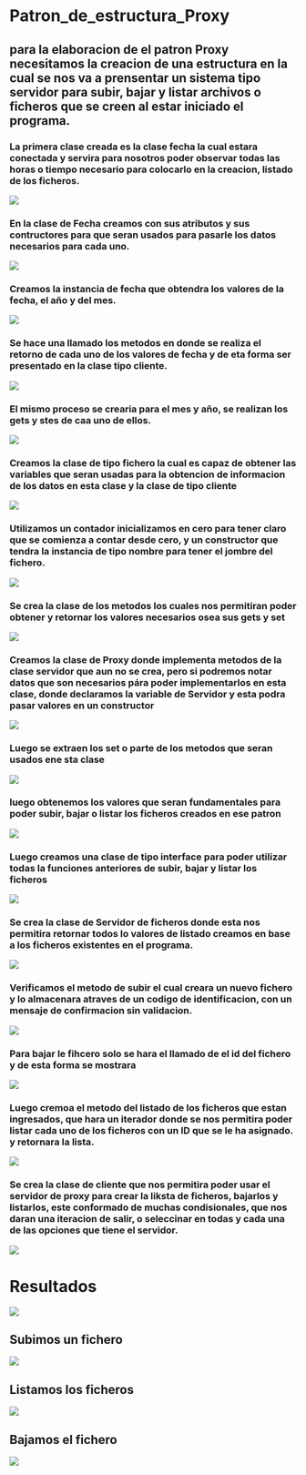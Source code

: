 # Patron_de_estructura_Proxy
## para la elaboracion de el patron Proxy necesitamos la creacion de una estructura en la cual se nos va a prensentar un sistema tipo servidor para subir, bajar y listar archivos o ficheros que se creen al estar iniciado el programa.

### La primera clase creada es la clase fecha la cual estara conectada y servira para nosotros poder observar todas las horas o tiempo necesario para colocarlo en la creacion, listado de los ficheros.
<img src="capturas\1.PNG"/>

### En la clase de Fecha creamos con sus atributos  y sus contructores para que seran usados para pasarle los datos necesarios para cada uno.
<img src="capturas\2.PNG"/>

### Creamos la instancia de fecha que obtendra los valores de la fecha, el año y del mes.
<img src="capturas\3.PNG"/>

### Se hace una llamado los metodos en donde se realiza el retorno de cada uno de los valores de fecha y de eta forma ser presentado en la clase tipo cliente.
<img src="capturas\4.PNG"/>

### El mismo proceso se crearia para el mes y año, se realizan los gets y stes de caa uno de ellos.
<img src="capturas\5.PNG"/>

### Creamos la clase de tipo fichero la cual es capaz de obtener las variables que seran usadas para la obtencion de informacion de los datos en esta clase y la clase de tipo cliente
<img src="capturas\6.PNG"/>

### Utilizamos un contador inicializamos en cero para tener claro que se comienza a contar desde cero, y un constructor que tendra la instancia de tipo nombre para tener el jombre del fichero.
<img src="capturas\7.PNG"/>

### Se crea la clase de los metodos los cuales nos permitiran poder obtener y retornar los valores necesarios osea sus gets y set
<img src="capturas\8.PNG"/>

### Creamos la clase de Proxy donde implementa metodos de la clase servidor que aun no se crea, pero si podremos notar datos que son necesarios pára poder implementarlos en esta clase, donde declaramos la variable de Servidor y esta podra pasar valores en un constructor
<img src="capturas\9.PNG"/>

### Luego se extraen los set o parte de los metodos que seran usados ene sta clase
<img src="capturas\10.PNG"/>

### luego obtenemos los valores que seran fundamentales para poder subir, bajar o listar los ficheros creados en ese patron
<img src="capturas\11.PNG"/>

### Luego creamos una clase de tipo interface para poder utilizar todas la funciones anteriores de subir, bajar y listar los ficheros
<img src="capturas\12.PNG"/>

### Se crea la clase de Servidor de ficheros donde esta nos permitira retornar todos lo valores de listado creamos en base a los ficheros existentes en el programa.
<img src="capturas\13.PNG"/>

### Verificamos el metodo de subir el cual creara un nuevo fichero y lo almacenara atraves de un codigo de identificacion, con un mensaje de confirmacion sin validacion.
<img src="capturas\14.PNG"/>

### Para bajar le fihcero solo se hara el llamado de el id del fichero y de esta forma se mostrara
<img src="capturas\15.PNG"/>

### Luego cremoa el metodo del listado de los ficheros que estan ingresados, que hara un iterador donde se nos permitira poder listar cada uno de los ficheros con un ID que se le ha asignado. y retornara la lista.
<img src="capturas\16.PNG"/>

### Se crea la clase de cliente que nos permitira poder usar el servidor de proxy para crear la liksta de ficheros, bajarlos y listarlos, este conformado de muchas condisionales, que nos daran una iteracion de salir, o seleccinar en todas y cada una de las opciones que tiene el servidor.
<img src="capturas\17.PNG"/>

# Resultados
<img src="capturas\18.PNG"/>

## Subimos un fichero
<img src="capturas\19.PNG"/>

## Listamos los ficheros
<img src="capturas\20.PNG"/>

## Bajamos el fichero
<img src="capturas\21.PNG"/>